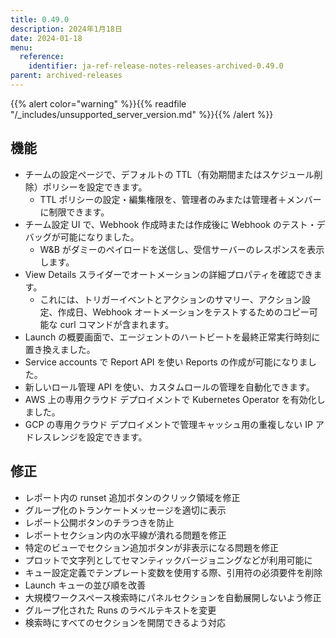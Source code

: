 ```yaml
---
title: 0.49.0
description: 2024年1月18日
date: 2024-01-18
menu:
  reference:
    identifier: ja-ref-release-notes-releases-archived-0.49.0
parent: archived-releases
---
```


{{% alert color="warning" %}}{{% readfile "/_includes/unsupported_server_version.md" %}}{{% /alert %}}

## 機能

* チームの設定ページで、デフォルトの TTL（有効期間またはスケジュール削除）ポリシーを設定できます。
    * TTL ポリシーの設定・編集権限を、管理者のみまたは管理者＋メンバーに制限できます。
* チーム設定 UI で、Webhook 作成時または作成後に Webhook のテスト・デバッグが可能になりました。
    * W&B がダミーのペイロードを送信し、受信サーバーのレスポンスを表示します。
* View Details スライダーでオートメーションの詳細プロパティを確認できます。
    * これには、トリガーイベントとアクションのサマリー、アクション設定、作成日、Webhook オートメーションをテストするためのコピー可能な curl コマンドが含まれます。
* Launch の概要画面で、エージェントのハートビートを最終正常実行時刻に置き換えました。
* Service accounts で Report API を使い Reports の作成が可能になりました。
* 新しいロール管理 API を使い、カスタムロールの管理を自動化できます。
* AWS 上の専用クラウド デプロイメントで Kubernetes Operator を有効化しました。
* GCP の専用クラウド デプロイメントで管理キャッシュ用の重複しない IP アドレスレンジを設定できます。

## 修正

* レポート内の runset 追加ボタンのクリック領域を修正
* グループ化のトランケートメッセージを適切に表示
* レポート公開ボタンのチラつきを防止
* レポートセクション内の水平線が潰れる問題を修正
* 特定のビューでセクション追加ボタンが非表示になる問題を修正
* プロットで文字列としてセマンティックバージョニングなどが利用可能に
* キュー設定定義でテンプレート変数を使用する際、引用符の必須要件を削除
* Launch キューの並び順を改善
* 大規模ワークスペース検索時にパネルセクションを自動展開しないよう修正
* グループ化された Runs のラベルテキストを変更
* 検索時にすべてのセクションを開閉できるよう対応